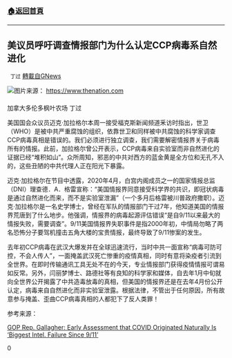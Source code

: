###  [:house:返回首頁](https://github.com/ourhimalayas/txt)
---

## 美议员呼吁调查情报部门为什么认定CCP病毒系自然进化
` 丁过` [轉載自GNews](https://gnews.org/zh-hans/1271824/)

![]()![](https://gnews-media-offload.s3.amazonaws.com/wp-content/uploads/2021/05/25125109/4EABF974-6443-4FE6-AB1F-78FBBA461B95_1_201_a.jpeg)图片来源： https://www.thenation.com
#### 
加拿大多伦多枫叶农场 丁过

美国国会众议员迈克·加拉格尔本周一接受福克斯新闻频道釆访时指出，世卫（WHO）是被中共严重腐蚀的组织，依靠世卫和同样被中共腐蚀的科学家调查CCP病毒真相是错误的。我们必须进行独立调查，我们需要解密情报界关于病毒所有的情报。此前，加拉格尔曾公开表示，CCP病毒来自实验室而非自然进化的证据已经“堆积如山”。众所周知，邪恶的中共对西方的蓝金黄是全方位和无孔不入的，这些丑陋的中共代理人正在阳光下暴露。

迈克·加拉格尔在节目中透露，2020年4月，白宫内阁成员之一的国家情报总监（DNI）理查德．A．格雷宣称：“美国情报界同意接受科学界的共识，即冠状病毒是通过自然进化而来，而不是实验室泄漏”（一个多月后格雷被川普政府撒职）。迈克·加拉格尔是一名史学博士，曾经在军队的情报部门干过7年，他知道美国的情报界荒唐到了什么地步。他强调，情报界的病毒起源评估错误“是自9/11以来最大的情报失败，需要调查”。9/11美国情报界失职事件是指2000年初，中情局勿略了两名恐怖分子要驾机撞击五角大楼的宝贵情报，最终导致了9/11惨案的发生。

去年初CCP病毒在武汉大爆发并在全球迅速流行，当时中共一面宣称“病毒可防可控，不会人传人”，一面掩盖武汉死亡惨重的疫情真相，同时有意将染疫者引流到全世界。在即时传输通讯工具无处不在的今天，专业情报部门获得疫情情报可谓易如反常。另外，闫丽梦博士、路德社等有良知的科学家和媒体，自去年1月中旬就向全世界公开揭露了中共造毒放毒的真相，但美国的情报界还是在去年4月份公开认定，病毒来自自然进化而非实验室泄露。根据法律，不管出于任何原因，所有故意参与掩盖、歪曲CCP病毒真相的人都犯下了反人类罪！

参考来源：

[GOP Rep. Gallagher: Early Assessment that COVID Originated Naturally Is ‘Biggest Intel. Failure Since 9/11’](https://www.breitbart.com/clips/2021/05/24/gop-rep-gallagher-early-assessment-that-covid-originated-naturally-is-biggest-intel-failure-since-9-11/)

0
